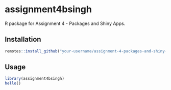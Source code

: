 # assignment4bsingh

R package for Assignment 4 - Packages and Shiny Apps.

## Installation

```r
remotes::install_github("your-username/assignment-4-packages-and-shiny-apps-BhaviSinghC")
```

## Usage

```r
library(assignment4bsingh)
hello()
```
